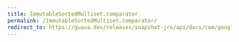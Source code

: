 ```yaml
---
title: ImmutableSortedMultiset.comparator
permalink: /ImmutableSortedMultiset.comparator/
redirect_to: https://guava.dev/releases/snapshot-jre/api/docs/com/google/common/collect/ImmutableSortedMultiset.html#comparator--
---
```


